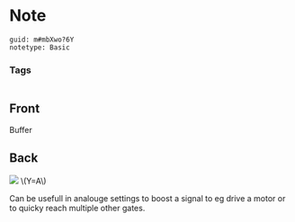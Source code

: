 # Note
```
guid: m#mbXwo?6Y
notetype: Basic
```

### Tags
```
```

## Front
Buffer

## Back
<img src="paste-e1497891d25f4da07c358584a41bdbbfdd436dbd.jpg">
\(Y=A\)

Can be usefull in analouge settings to boost a signal to eg drive a motor or to quicky reach multiple other gates.

